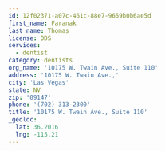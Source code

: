 ```yaml
---
id: 12f02371-a07c-461c-88e7-9659b0b6ae5d
first_name: Faranak
last_name: Thomas
license: DDS
services:
  - dentist
category: dentists
org_name: '10175 W. Twain Ave., Suite 110'
address: '10175 W. Twain Ave.,'
city: 'Las Vegas'
state: NV
zip: '89147'
phone: '(702) 313-2300'
title: '10175 W. Twain Ave., Suite 110'
_geoloc:
  lat: 36.2016
  lng: -115.21
---
```

